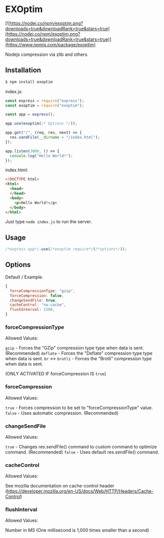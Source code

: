 # EXOptim

[![https://nodei.co/npm/exoptim.png?downloads=true&downloadRank=true&stars=true](https://nodei.co/npm/exoptim.png?downloads=true&downloadRank=true&stars=true)](https://www.npmjs.com/package/exoptim)

Nodejs compression via zlib and others.

## Installation

```bash
$ npm install exoptim
```

index.js:
```js
const express = require("express");
const exoptim = require("exoptim");

const app = express();

app.use(exoptim(/* Options */));

app.get("/", (req, res, next) => {
  res.sendFile(__dirname + "/index.html");
});

app.listen(3000, () => {
  console.log("Hello World!");
});
```

index.html:
```html
<!DOCTYPE html>
<html>
  <head>
  </head>
  <body>
    <p>Hello World!</p>
  </body>
</html>
```

Just type `node index.js` to run the server.

## Usage

```js
/*express app*/.use(/*exoptim require*/(/*options*/));
```

## Options

Default / Example.

```js
{
  forceCompressionType: "gzip",
  forceCompression: false,
  changeSendFile: true,
  cacheControl: "no-cache",
  flushInterval: 1500,
}
```

### forceCompressionType

Allowed Values:

`gzip` - Forces the "GZip" compression type type when data is sent.  (Recommended)
`deflate` - Forces the "Deflate" compression type type when data is sent.
`br` <-> `brotli` - Forces the "Brotli" compression type when data is sent.

(ONLY ACTIVATED IF forceCompression IS `true`)

### forceCompression

Allowed Values:

`true` - Forces compression to be set to "forceCompressionType" value.
`false` - Uses automatic compression.  (Recommended)

### changeSendFile

Allowed Values:

`true` - Changes res.sendFile() command to custom command to optimize command.  (Recommended)
`false` - Uses default res.sendFile() command.

### cacheControl

Allowed Values:

See mozilla documentation on cache-control header (https://developer.mozilla.org/en-US/docs/Web/HTTP/Headers/Cache-Control)

### flushInterval

Allowed Values:

Number in MS (One millisecond is 1,000 times smaller than a second)
